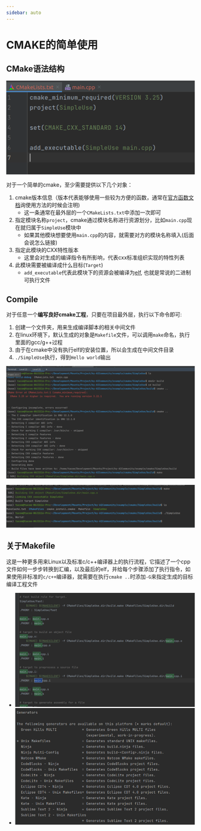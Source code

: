 ```yaml
---
sidebar: auto
---
```




# CMAKE的简单使用



## CMake语法结构

![image-20230219125133339](./assets/image-20230219125133339.png)

对于一个简单的cmake，至少需要提供以下几个对象：

1. cmake版本信息（版本代表能够使用一些较为方便的函数，通常在[官方函数文档](https://cmake.org/cmake/help/latest/index.html)询使用方法的时候会注明)
   - 这一条通常在最外层的一个`CMakeLists.txt`中添加一次即可
2. 指定模块名称`project`，cmake通过模块名称进行资源划分，比如`main.cpp`现在就归属于`SimpleUse`模块中
   - 如果其他模块想要使用`main.cpp`的内容，就需要对方的模块名称填入(后面会说怎么链接)
3. 指定此模块的CXX特性版本
   - 这里会对生成的编译指令有所影响，代表cxx标准组织实现的特性列表
4. 此模块需要被编译成什么目标(`Target`)
   - `add_executable`代表此模块下的资源会被编译为[elf](https://zhuanlan.zhihu.com/p/286088470), 也就是常说的二进制可执行文件



## Compile

对于任意一个**编写良好cmake工程**，只要在项目最外层，执行以下命令即可:

1. 创建一个文件夹，用来生成编译脚本的相关中间文件
2. 在linux环境下，默认生成的对象是`Makefile`文件，可以调用`make`命名，执行里面的gcc/g++过程
3. 由于在cmake中没有执行elf的安装位置，所以会生成在中间文件目录
4. `./SimpleUse`执行，得到`Hello world`输出

![image-20230219131301409](./assets/image-20230219131301409.png)

![image-20230219131317138](./assets/image-20230219131317138.png)



## 关于Makefile

这是一种更多用来Linux以及标准c/c++编译器上的执行流程，它描述了一个cpp文件如何一步步转换到汇编，以及最后的elf，并给每个步骤添加了执行指令，如果使用非标准的`c/c++`编译器，就需要在执行`cmake ..`时添加`-G`来指定生成的目标编译工程文件

- ![image-20230219133532621](./assets/image-20230219133532621.png)
- ![image-20230219133921345](./assets/image-20230219133921345.png)

